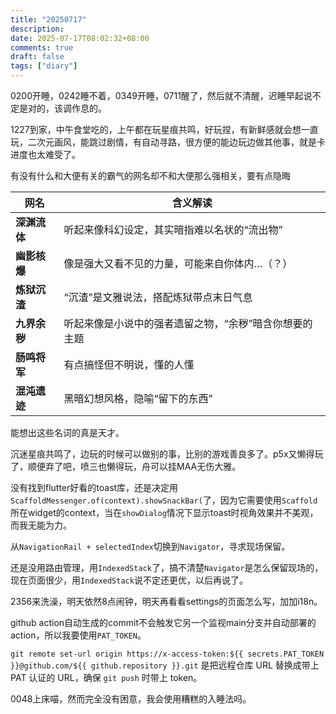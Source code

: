 ```yaml
---
title: "20250717"
description: 
date: 2025-07-17T08:02:32+08:00
comments: true
draft: false
tags: ["diary"]
---
```

0200开睡，0242睡不着，0349开睡，0711醒了，然后就不清醒，迟睡早起说不定是对的，该调作息的。

1227到家，中午食堂吃的，上午都在玩星痕共鸣，好玩捏，有新鲜感就会想一直玩，二次元画风，能跳过剧情，有自动寻路，很方便的能边玩边做其他事，就是卡进度也太难受了。

有没有什么和大便有关的霸气的网名却不和大便那么强相关，要有点隐晦

| 网名       | 含义解读                         |
| -------- | ---------------------------- |
| **深渊流体** | 听起来像科幻设定，其实暗指难以名状的“流出物”      |
| **幽影核爆** | 像是强大又看不见的力量，可能来自你体内…（？）      |
| **炼狱沉渣** | “沉渣”是文雅说法，搭配炼狱带点末日气息         |
| **九界余秽** | 听起来像是小说中的强者遗留之物，“余秽”暗含你想要的主题 |
| **肠鸣将军** | 有点搞怪但不明说，懂的人懂                |
| **混沌遗迹** | 黑暗幻想风格，隐喻“留下的东西”             |

能想出这些名词的真是天才。

沉迷星痕共鸣了，边玩的时候可以做别的事，比别的游戏善良多了。p5x又懒得玩了，顺便弃了吧，喷三也懒得玩，舟可以挂MAA无伤大雅。

没有找到flutter好看的toast库，还是决定用`ScaffoldMessenger.of(context).showSnackBar(`了，因为它需要使用`Scaffold`所在widget的context，当在`showDialog`情况下显示toast时视角效果并不美观，而我无能为力。

从`NavigationRail + selectedIndex`切换到`Navigator`，寻求现场保留。

还是没用路由管理，用`IndexedStack`了，搞不清楚`Navigator`是怎么保留现场的，现在页面很少，用`IndexedStack`说不定还更优，以后再说了。

2356来洗澡，明天依然8点闹钟，明天再看看settings的页面怎么写，加加i18n。

github action自动生成的commit不会触发它另一个监视main分支并自动部署的action，所以我要使用`PAT_TOKEN`。

`git remote set-url origin https://x-access-token:${{ secrets.PAT_TOKEN }}@github.com/${{ github.repository }}.git` 是把远程仓库 URL 替换成带上 PAT 认证的 URL，确保 `git push` 时带上 token。

0048上床喵，然而完全没有困意，我会使用糟糕的入睡法吗。
